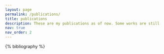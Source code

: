 ```yaml
---
layout: page
permalink: /publications/
title: publications
description: These are my publications as of now. Some works are still currently going on that aren't listed here.
nav: true
nav_order: 2
---
```


<!-- _pages/publications.md -->
<div class="publications">

{% bibliography %}

</div>
